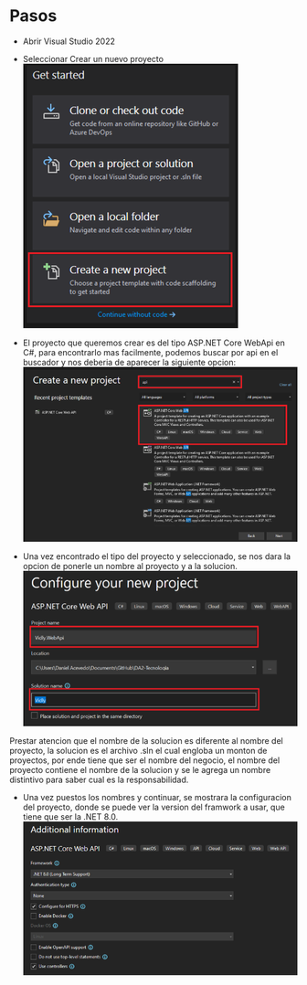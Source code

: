 # Pasos

- Abrir Visual Studio 2022
- Seleccionar Crear un nuevo proyecto
  ![alt text](image-1.png)

- El proyecto que queremos crear es del tipo ASP.NET Core WebApi en C#, para encontrarlo mas facilmente, podemos buscar por api en el buscador y nos deberia de aparecer la siguiente opcion:
  ![alt text](image-2.png)

- Una vez encontrado el tipo del proyecto y seleccionado, se nos dara la opcion de ponerle un nombre al proyecto y a la solucion.
  ![alt text](image-3.png)

Prestar atencion que el nombre de la solucion es diferente al nombre del proyecto, la solucion es el archivo .sln el cual engloba un monton de proyectos, por ende tiene que ser el nombre del negocio, el nombre del proyecto contiene el nombre de la solucion y se le agrega un nombre distintivo para saber cual es la responsabilidad.

- Una vez puestos los nombres y continuar, se mostrara la configuracion del proyecto, donde se puede ver la version del framwork a usar, que tiene que ser la .NET 8.0.
  ![alt text](image-4.png)
